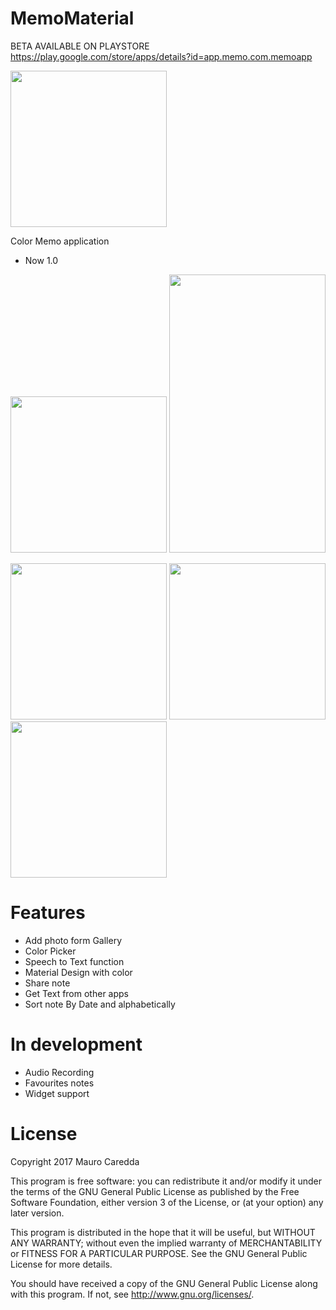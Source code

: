 # MemoMaterial



BETA AVAILABLE ON PLAYSTORE https://play.google.com/store/apps/details?id=app.memo.com.memoapp
<p>
<img src="https://user-images.githubusercontent.com/15950481/27251845-5bd01a14-5350-11e7-9102-ed5351092a62.png" width="250"/>
<p/>

Color Memo application 
- Now 1.0
<p align="center">
  <img src="https://cloud.githubusercontent.com/assets/15950481/25354952/42302490-2935-11e7-8e49-a39be8fa1607.gif" width="250"/>
  <img src="https://cloud.githubusercontent.com/assets/15950481/25355399/ca027386-2936-11e7-93d3-1ed395e946bd.gif" width="250" height="445"/>
<p/>
<p>
  <img src="https://cloud.githubusercontent.com/assets/15950481/25306263/ea746ac4-2789-11e7-9aab-e8040626be3d.png" width="250"/>
  <img src="https://cloud.githubusercontent.com/assets/15950481/25785039/743a66fc-3377-11e7-9cfe-2db1c0708b64.png" width="250"/>
  <img src="https://cloud.githubusercontent.com/assets/15950481/25306264/ea8df124-2789-11e7-9c7b-76b46add6887.png" width="250"/>
</p>

# Features
- Add photo form Gallery
- Color Picker
- Speech to Text function
- Material Design with color
- Share note
- Get Text from other apps
- Sort note By Date and alphabetically

# In development
- Audio Recording
- Favourites notes
- Widget support

# License
Copyright 2017 Mauro Caredda

This program is free software: you can redistribute it and/or modify
it under the terms of the GNU General Public License as published by
the Free Software Foundation, either version 3 of the License, or
(at your option) any later version.

This program is distributed in the hope that it will be useful,
but WITHOUT ANY WARRANTY; without even the implied warranty of
MERCHANTABILITY or FITNESS FOR A PARTICULAR PURPOSE.  See the
GNU General Public License for more details.

You should have received a copy of the GNU General Public License
along with this program.  If not, see <http://www.gnu.org/licenses/>.
